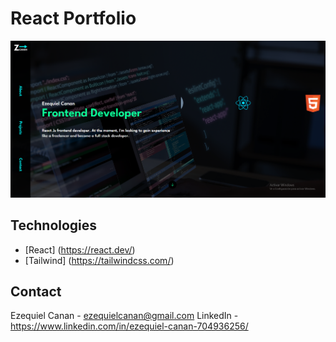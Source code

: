 # React Portfolio
![image info](./src/assets/images/readme.png)

## Technologies


* [React] (https://react.dev/)
* [Tailwind] (https://tailwindcss.com/)

## Contact

Ezequiel Canan - ezequielcanan@gmail.com
LinkedIn - https://www.linkedin.com/in/ezequiel-canan-704936256/
